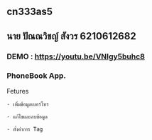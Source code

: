 ## cn333as5
## นาย ปัณณวิชญ์ สังวร 6210612682
### DEMO : https://youtu.be/VNIgy5buhc8

### PhoneBook App.

Fetures

    - เพิ่มข้อมูลเบอร์โทร
    
    - แก้ไขและลบข้อมูล
    
    - ตั้งค่าการ Tag
